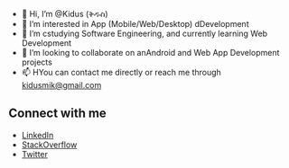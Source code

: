 - 👋 Hi, I’m @Kidus (ቅዱስ)
- 👀 I’m interested in App (Mobile/Web/Desktop) dDevelopment
- 🌱 I’m cstudying Software Engineering, and currently learning Web Development
- 💞️ I’m looking to collaborate on anAndroid and Web App Development projects
- 📫 HYou can contact me directly or reach me through kidusmik@gmail.com

## Connect with me

* [LinkedIn](https://www.linkedin.com/in/kidusmik)
* [StackOverflow](https://www.stackoverflow.com/users/10644546/kidus)
* [Twitter](https://www.twitter.com/Kidusmike)

<!---
kidusmik/kidusmik is a ✨ special ✨ repository because its `README.md` (this file) appears on your GitHub profile.
You can click the Preview link to take a look at your changes.
--->
